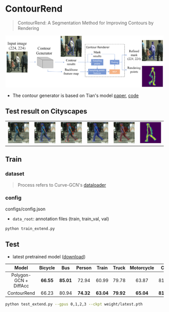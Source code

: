 # ContourRend

> ContourRend: A Segmentation Method for Improving Contours by Rendering

![ContourRend](demo_results/ContourRend.png)

- The contour generator is based on Tian's model [paper](https://aapm.onlinelibrary.wiley.com/doi/epdf/10.1002/mp.14327), [code](https://github.com/Tian-lab/GCN-Based-Interactive-Prostate-Segmentationon-on-MR-Images
)

## Test result on Cityscapes

<table>
    <tr>
        <td><img src="demo_results/img_0.png" alt="img" width="200" height="auto"/></td>
        <td><img src="demo_results/img_1.png" alt="img" width="200" height="auto"/></td>
        <td><img src="demo_results/img_2.png" alt="img" width="200" height="auto"/></td>
        <td><img src="demo_results/img_3.png" alt="img" width="200" height="auto"/></td>
        <td><img src="demo_results/img_4.png" alt="img" width="200" height="auto"/></td>
        <td><img src="demo_results/img_5.png" alt="img" width="200" height="auto"/></td>
    </tr>
</table>

## Train

### dataset

> Process refers to Curve-GCN's [dataloader](https://github.com/fidler-lab/curve-gcn/tree/dataloader)

### config

configs/config.json

- `data_root`: annotation files (train, train_val, val)

```bash
python train_extend.py
```

## Test

- latest pretrained model ([download](https://drive.google.com/file/d/14CeLMy-a2oxoEfLpFjIhzzbc4UD3z14k/view?usp=sharing))

|         Model         |  Bicycle  |    Bus    |  Person   |   Train   |   Truck   | Motorcycle |    Car    |   Rider   |   mIoU    |
| :-------------------: | :-------: | :-------: | :-------: | :-------: | :-------: | :--------: | :-------: | :-------: | :-------: |
| Polygon-GCN + DiffAcc | **66.55** | **85.01** |   72.94   |   60.99   |   79.78   |   63.87    |   81.09   |   71.00   |   72.66   |
|      ContourRend      |   66.23   |   80.94   | **74.32** | **63.04** | **79.92** | **65.04**  | **81.26** | **72.70** | **72.93** |

```bash
python test_extend.py --gpus 0,1,2,3 --ckpt weight/latest.pth
```

